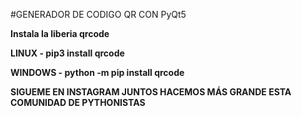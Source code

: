 



#GENERADOR DE CODIGO QR CON PyQt5

**Instala la liberia qrcode**

**LINUX - pip3 install qrcode**

**WINDOWS - python -m pip install qrcode**

**SIGUEME EN INSTAGRAM JUNTOS HACEMOS MÁS GRANDE ESTA COMUNIDAD DE PYTHONISTAS**


